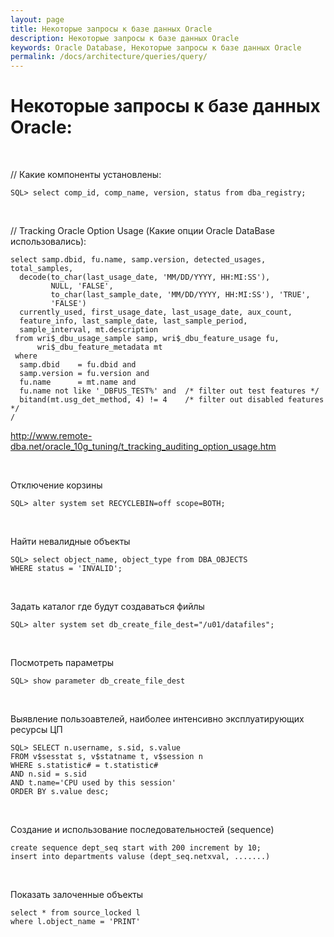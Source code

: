 ```yaml
---
layout: page
title: Некоторые запросы к базе данных Oracle
description: Некоторые запросы к базе данных Oracle
keywords: Oracle Database, Некоторые запросы к базе данных Oracle
permalink: /docs/architecture/queries/query/
---
```


# Некоторые запросы к базе данных Oracle:

<br/>

// Какие компоненты установлены:

    SQL> select comp_id, comp_name, version, status from dba_registry;

<br/>

// Tracking Oracle Option Usage (Какие опции Oracle DataBase использовались):

    select samp.dbid, fu.name, samp.version, detected_usages, total_samples,
      decode(to_char(last_usage_date, 'MM/DD/YYYY, HH:MI:SS'),
             NULL, 'FALSE',
             to_char(last_sample_date, 'MM/DD/YYYY, HH:MI:SS'), 'TRUE',
             'FALSE')
      currently_used, first_usage_date, last_usage_date, aux_count,
      feature_info, last_sample_date, last_sample_period,
      sample_interval, mt.description
     from wri$_dbu_usage_sample samp, wri$_dbu_feature_usage fu,
          wri$_dbu_feature_metadata mt
     where
      samp.dbid    = fu.dbid and
      samp.version = fu.version and
      fu.name      = mt.name and
      fu.name not like '_DBFUS_TEST%' and  /* filter out test features */
      bitand(mt.usg_det_method, 4) != 4    /* filter out disabled features */
    /

http://www.remote-dba.net/oracle_10g_tuning/t_tracking_auditing_option_usage.htm

<br/>

Отключение корзины

    SQL> alter system set RECYCLEBIN=off scope=BOTH;

<br/>

Найти невалидные объекты

    SQL> select object_name, object_type from DBA_OBJECTS
    WHERE status = 'INVALID';

<br/>

Задать каталог где будут создаваться фийлы

    SQL> alter system set db_create_file_dest="/u01/datafiles";

<br/>

Посмотреть параметры

    SQL> show parameter db_create_file_dest

<br/>

Выявление пользоавтелей, наиболее интенсивно эксплуатирующих ресурсы ЦП

    SQL> SELECT n.username, s.sid, s.value
    FROM v$sesstat s, v$statname t, v$session n
    WHERE s.statistic# = t.statistic#
    AND n.sid = s.sid
    AND t.name='CPU used by this session'
    ORDER BY s.value desc;

<br/>

Создание и использование последовательностей (sequence)

    create sequence dept_seq start with 200 increment by 10;
    insert into departments valuse (dept_seq.netxval, .......)

<br/>

Показать залоченные объекты

    select * from source_locked l
    where l.object_name = 'PRINT'

<!--

//
select sa.sql_text,ss.username
from v$session ss, v$sqlarea sa
where sa.hash_value = ss.prev_hash_value;




/*
This script produces a summary of all blocking locks in the database:
blocking and waiting session summary, locked objects, and lock details
for all blocking locks in the database

Submitted by:
Last edited by: Evgeny Agafonov, 03/12/2008
*/

select
  to_char(bs.username||' ('||bs.sid||', '||bs.serial#||')') as "Blocking User (SID, Serial#)",
  to_char(ws.username||' ('||ws.sid||', '||ws.serial#||')') as "Waiting User (SID, Serial#)",
  to_char(bs.osuser||', '||bs.module||', '||bs.process) as "Blocking OS User, Program, PID",
  to_char(ws.osuser||', '||ws.module||', '||ws.process) as "Waiting OS User, Program, PID",
  bo.object_name, bo.object_type,
  decode(wl.type,
    'TX', 'Transaction',
    'TM', 'DML',
    'UL', 'User Defined',
    'System') as "LOCK_TYPE",
  decode(bl.lmode,
    0, 'None',
    1, 'Null',
    2, 'Row Shared',
    3, 'Row Exclusive',
    4, 'Share',
    5, 'Share Row Excl',
    6, 'Exclusive') as "LOCKED_MODE",
  decode(wl.request,
    0, 'None',
    1, 'Null',
    2, 'Row Shared',
    3, 'Row Exclusive',
    4, 'Share',
    5, 'Share Row Excl',
    6, 'Exclusive') as "REQUESTED_MODE"
from v$lock bl, v$session bs, v$lock wl, v$session ws,
  v$locked_object blo, dba_objects bo
where bl.sid=bs.sid and bl.sid = blo.session_id and blo.object_id = bo.object_id
  and wl.sid=ws.sid and bl.block = 1 and wl.request > 0
  and wl.id1 = bl.id1 and wl.id2 = bl.id2
order by "Blocking User (SID, Serial#)", "Waiting User (SID, Serial#)";


-->
